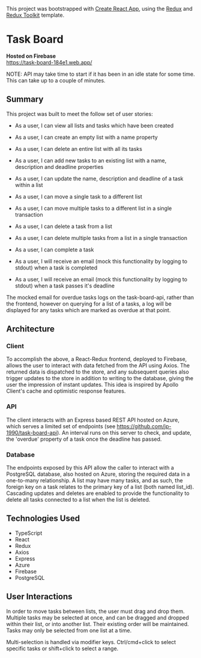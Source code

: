 This project was bootstrapped with [Create React App](https://github.com/facebook/create-react-app), using the [Redux](https://redux.js.org/) and [Redux Toolkit](https://redux-toolkit.js.org/) template.

# Task Board

**Hosted on Firebase**  
https://task-board-184e1.web.app/

NOTE: API may take time to start if it has been in an idle state for some time. This can take up to a couple of minutes.

## Summary

This project was built to meet the follow set of user stories:

- As a user, I can view all lists and tasks which have been created
- As a user, I can create an empty list with a name property
- As a user, I can delete an entire list with all its tasks

- As a user, I can add new tasks to an existing list with a name, description and deadline properties
- As a user, I can update the name, description and deadline of a task within a list
- As a user, I can move a single task to a different list
- As a user, I can move multiple tasks to a different list in a single transaction
- As a user, I can delete a task from a list
- As a user, I can delete multiple tasks from a list in a single transaction
- As a user, I can complete a task

- As a user, I will receive an email (mock this functionality by logging to stdout) when a task is completed
- As a user, I will receive an email (mock this functionality by logging to stdout) when a task passes it's deadline

The mocked email for overdue tasks logs on the task-board-api, rather than the frontend, however on querying for a list of a tasks, a log will be displayed for any tasks which are marked as overdue at that point.

## Architecture

### Client

To accomplish the above, a React-Redux frontend, deployed to Firebase, allows the user to interact with data fetched from the API using Axios. The returned data is dispatched to the store, and any subsequent queries also trigger updates to the store in addition to writing to the database, giving the user the impression of instant updates. This idea is inspired by Apollo Client's cache and optimistic response features.

### API

The client interacts with an Express based REST API hosted on Azure, which serves a limited set of endpoints (see https://github.com/jp-1990/task-board-api). An interval runs on this server to check, and update, the 'overdue' property of a task once the deadline has passed.

### Database

The endpoints exposed by this API allow the caller to interact with a PostgreSQL database, also hosted on Azure, storing the required data in a one-to-many relationship. A list may have many tasks, and as such, the foreign key on a task relates to the primary key of a list (both named list_id). Cascading updates and deletes are enabled to provide the functionality to delete all tasks connected to a list when the list is deleted.

## Technologies Used

- TypeScript
- React
- Redux
- Axios
- Express
- Azure
- Firebase
- PostgreSQL

## User Interactions

In order to move tasks between lists, the user must drag and drop them. Multiple tasks may be selected at once, and can be dragged and dropped within their list, or into another list. Their existing order will be maintained. Tasks may only be selected from one list at a time.

Multi-selection is handled via modifier keys. Ctrl/cmd+click to select specific tasks or shift+click to select a range.

